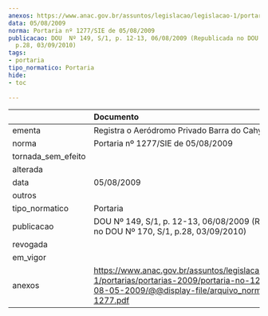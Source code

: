 ```yaml
---
anexos: https://www.anac.gov.br/assuntos/legislacao/legislacao-1/portarias/portarias-2009/portaria-no-1277-sie-de-08-05-2009/@@display-file/arquivo_norma/PA2009-1277.pdf
data: 05/08/2009
norma: Portaria nº 1277/SIE de 05/08/2009
publicacao: DOU  Nº 149, S/1, p. 12-13, 06/08/2009 (Republicada no DOU Nº 170, S/1,
  p.28, 03/09/2010)
tags:
- portaria
tipo_normatico: Portaria
hide: 
- toc 
 
---
```


|                    | Documento                                                                                                                                                         |
|:-------------------|:------------------------------------------------------------------------------------------------------------------------------------------------------------------|
| ementa             | Registra o Aeródromo Privado Barra do Cahy (BA).                                                                                                                  |
| norma              | Portaria nº 1277/SIE de 05/08/2009                                                                                                                                |
| tornada_sem_efeito |                                                                                                                                                                   |
| alterada           |                                                                                                                                                                   |
| data               | 05/08/2009                                                                                                                                                        |
| outros             |                                                                                                                                                                   |
| tipo_normatico     | Portaria                                                                                                                                                          |
| publicacao         | DOU  Nº 149, S/1, p. 12-13, 06/08/2009 (Republicada no DOU Nº 170, S/1, p.28, 03/09/2010)                                                                         |
| revogada           |                                                                                                                                                                   |
| em_vigor           |                                                                                                                                                                   |
| anexos             | https://www.anac.gov.br/assuntos/legislacao/legislacao-1/portarias/portarias-2009/portaria-no-1277-sie-de-08-05-2009/@@display-file/arquivo_norma/PA2009-1277.pdf |